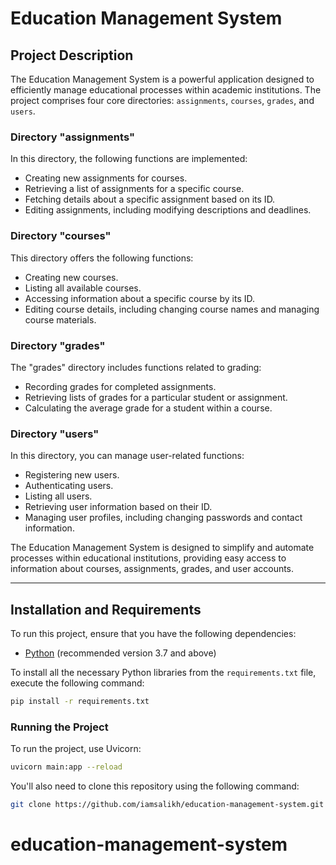 # Education Management System

## Project Description

The Education Management System is a powerful application designed to efficiently manage educational processes within academic institutions. The project comprises four core directories: `assignments`, `courses`, `grades`, and `users`.

### Directory "assignments"

In this directory, the following functions are implemented:

- Creating new assignments for courses.
- Retrieving a list of assignments for a specific course.
- Fetching details about a specific assignment based on its ID.
- Editing assignments, including modifying descriptions and deadlines.

### Directory "courses"

This directory offers the following functions:

- Creating new courses.
- Listing all available courses.
- Accessing information about a specific course by its ID.
- Editing course details, including changing course names and managing course materials.

### Directory "grades"

The "grades" directory includes functions related to grading:

- Recording grades for completed assignments.
- Retrieving lists of grades for a particular student or assignment.
- Calculating the average grade for a student within a course.

### Directory "users"

In this directory, you can manage user-related functions:

- Registering new users.
- Authenticating users.
- Listing all users.
- Retrieving user information based on their ID.
- Managing user profiles, including changing passwords and contact information.

The Education Management System is designed to simplify and automate processes within educational institutions, providing easy access to information about courses, assignments, grades, and user accounts.
___
## Installation and Requirements

To run this project, ensure that you have the following dependencies:

- [Python](https://www.python.org/downloads/) (recommended version 3.7 and above)

To install all the necessary Python libraries from the `requirements.txt` file, execute the following command:

```bash
pip install -r requirements.txt
```
### Running the Project
To run the project, use Uvicorn:
```bash
uvicorn main:app --reload
```
You'll also need to clone this repository using the following command:
```bash
git clone https://github.com/iamsalikh/education-management-system.git
```

# education-management-system
